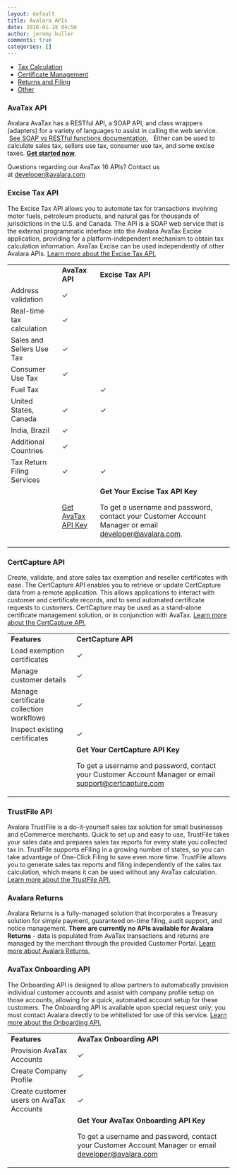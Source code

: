```yaml
---
layout: default
title: Avalara APIs
date: 2016-01-18 04:58
author: jeremy.buller
comments: true
categories: []
---
```


<div>

  <!-- Nav tabs -->
  <ul class="nav nav-tabs" role="tablist">
    <li role="presentation" class="active"><a href="#tax-calculation" aria-controls="tax-calculation" role="tab" data-toggle="tab">Tax Calculation</a></li>
    <li role="presentation"><a href="#certificate-management" aria-controls="certificate-management" role="tab" data-toggle="tab">Certificate Management</a></li>
    <li role="presentation"><a href="#returns-and-filing" aria-controls="returns-and-filing" role="tab" data-toggle="tab">Returns and Filing</a></li>
    <li role="presentation"><a href="#other" aria-controls="other" role="tab" data-toggle="tab">Other</a></li>
  </ul>

  <!-- Tab panes -->
  <div class="tab-content">
    <div role="tabpanel" class="tab-pane active" id="tax-calculation">

<h3>AvaTax API</h3>
Avalara AvaTax has a RESTful API, a SOAP API, and class wrappers (adapters) for a variety of languages to assist in calling the web service.  <a href="/avatax/soap-or-rest">See SOAP vs RESTful functions documentation.</a>   Either can be used to calculate sales tax, sellers use tax, consumer use tax, and some excise taxes. <strong><a href="/avatax/getting-started">Get started now</a></strong>.

Questions regarding our AvaTax 16 APIs? Contact us at <a href="mailto:developer@avalara.com">developer@avalara.com</a>
<h3></h3>
<h3>Excise Tax API</h3>
The Excise Tax API allows you to automate tax for transactions involving motor fuels, petroleum products, and natural gas for thousands of jurisdictions in the U.S. and Canada. The API is a SOAP web service that is the external programmatic interface into the Avalara AvaTax Excise application, providing for a platform-independent mechanism to obtain tax calculation information. AvaTax Excise can be used independently of other Avalara APIs. <a href="/excise/">Learn more about the Excise Tax API.</a>
<table>
<tbody>
<tr>
<td></td>
<td><strong>AvaTax API </strong></td>
<td><strong>Excise Tax API</strong></td>
</tr>
<tr>
<td>Address validation</td>
<td>✓</td>
<td></td>
</tr>
<tr>
<td>Real-time tax calculation</td>
<td>✓</td>
<td></td>
</tr>
<tr>
<td>Sales and Sellers Use Tax</td>
<td>✓</td>
<td></td>
</tr>
<tr>
<td>Consumer Use Tax</td>
<td>✓</td>
<td></td>
</tr>
<tr>
<td>Fuel Tax</td>
<td></td>
<td>✓</td>
</tr>
<tr>
<td>United States, Canada</td>
<td>✓</td>
<td>✓</td>
</tr>
<tr>
<td>India, Brazil</td>
<td>✓</td>
<td></td>
</tr>
<tr>
<td>Additional Countries</td>
<td>✓</td>
<td></td>
</tr>
<tr>
<td>Tax Return Filing Services</td>
<td>✓</td>
<td>✓</td>
</tr>
<tr>
<td></td>
<td><a class="button" href="/avatax/getting-started">Get AvaTax API Key</a></td>
<td><strong>Get Your Excise Tax API Key</strong>

To get a username and password, contact your Customer Account Manager or email <a href="mailto:developer@avalara.com">developer@avalara.com</a>.</td>
</tr>
</tbody>
</table>
</div>
<div role="tabpanel" class="tab-pane" id="certificate-management">
<h3>CertCapture API</h3>
Create, validate, and store sales tax exemption and reseller certificates with ease. The CertCapture API enables you to retrieve or update CertCapture data from a remote application. This allows applications to interact with customer and certificate records, and to send automated certificate requests to customers. CertCapture may be used as a stand-alone certificate management solution, or in conjunction with AvaTax. <a href="/certcapture/">Learn more about the CertCapture API.</a>
<table>
<tbody>
<tr>
<td><strong>Features</strong></td>
<td><strong>CertCapture API</strong></td>
</tr>
<tr>
<td>Load exemption certificates</td>
<td>✓</td>
</tr>
<tr>
<td>Manage customer details</td>
<td>✓</td>
</tr>
<tr>
<td>Manage certificate collection workflows</td>
<td>✓</td>
</tr>
<tr>
<td>Inspect existing certificates</td>
<td>✓</td>
</tr>
<tr>
<td></td>
<td><strong>Get Your CertCapture API Key</strong>

To get a username and password, contact your Customer Account Manager or email <a href="mailto:support@certcapture.com">support@certcapture.com</a></td>
</tr>
</tbody>
</table>
</div>
<div role="tabpanel" class="tab-pane" id="returns-and-filing">
<h3>TrustFile API</h3>
Avalara TrustFile is a do-it-yourself sales tax solution for small businesses and eCommerce merchants. Quick to set up and easy to use, TrustFile takes your sales data and prepares sales tax reports for every state you collected tax in. TrustFile supports eFiling in a growing number of states, so you can take advantage of One-Click Filing to save even more time. TrustFile allows you to generate sales tax reports and filing independently of the sales tax calculation, which means it can be used without any AvaTax calculation. <a href="/trustfile/">Learn more about the TrustFile API.</a>
<h3>Avalara Returns</h3>
Avalara Returns is a fully-managed solution that incorporates a Treasury solution for simple payment, guaranteed on-time filing, audit support, and notice management. <b>There are currently no APIs available for Avalara Returns</b> - data is populated from AvaTax transactions and returns are managed by the merchant through the provided Customer Portal. <a href="http://www.avalara.com/products/returns/">Learn more about Avalara Returns.</a>

</div>
<div role="tabpanel" class="tab-pane" id="other">
<h3>AvaTax Onboarding API</h3>
The Onboarding API is designed to allow partners to automatically provision individual customer accounts and assist with company profile setup on those accounts, allowing for a quick, automated account setup for these customers. The Onboarding API is available upon special request only; you must contact Avalara directly to be whitelisted for use of this service. <a href="/onboarding/">Learn more about the Onboarding API.</a>
<table>
<tbody>
<tr>
<td><strong>Features</strong></td>
<td><strong>AvaTax Onboarding API</strong></td>
</tr>
<tr>
<td>Provision AvaTax Accounts</td>
<td>✓</td>
</tr>
<tr>
<td>Create Company Profile</td>
<td>✓</td>
</tr>
<tr>
<td>Create customer users on AvaTax Accounts</td>
<td>✓</td>
</tr>
<tr>
<td></td>
<td><strong>Get Your AvaTax Onboarding API Key</strong>

To get a username and password, contact your Customer Account Manager or email <a href="mailto:developer@avalara.com">developer@avalara.com</a></td>
</tr>
</tbody>
</table>
</div>
</div>

</div>
